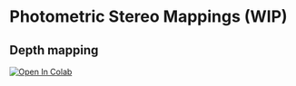 # Photometric Stereo Mappings (WIP)

## Depth mapping
<a href="https://colab.research.google.com/github/YertleTurtleGit/photometric-stereo-mappings/blob/main/height_map.ipynb">
  <img src="https://colab.research.google.com/assets/colab-badge.svg" alt="Open In Colab"/>
</a>
